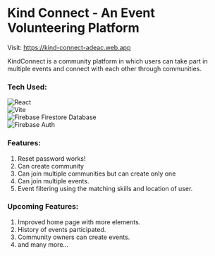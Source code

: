 # Kind Connect - An Event Volunteering Platform
Visit: https://kind-connect-adeac.web.app

KindConnect is a community platform in which users can take part in multiple events and connect with each other through communities.

<h3>Tech Used: </h3>

  ![React](https://img.shields.io/badge/React-20232A?style=for-the-badge&logo=react&logoColor=61DAFB)<br/>
  ![Vite](https://img.shields.io/badge/Vite-B73BFE?style=for-the-badge&logo=vite&logoColor=FFD62E) <br/>
  ![Firebase](https://img.shields.io/badge/firebase-a08021?style=for-the-badge&logo=firebase&logoColor=ffcd34) Firestore Database <br/>
  ![Firebase](https://img.shields.io/badge/firebase-a08021?style=for-the-badge&logo=firebase&logoColor=ffcd34) Auth


<h3>Features: </h3>

1. Reset password works!
2. Can create community
3. Can join multiple communities but can create only one
4. Can join multiple events.
5. Event filtering using the matching skills and location of user.


<h3>Upcoming Features: </h3>

1. Improved home page with more elements.
2. History of events participated.
3. Community owners can create events.
4. and many more...
